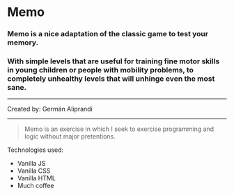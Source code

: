 # Memo

### Memo is a nice adaptation of the classic game to test your memory.

### With simple levels that are useful for training fine motor skills in young children or people with mobility problems, to completely unhealthy levels that will unhinge even the most sane.

---

Created by: Germán Aliprandi

---

> Memo is an exercise in which I seek to exercise programming and logic without major pretentions.

Technologies used:

- Vanilla JS
- Vanilla CSS
- Vanilla HTML
- Much coffee

